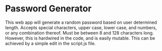# Password Generator

This web app will generate a random password based on user determined length.
Accepts special characters, upper case, lower case, and numbers, or any combination thereof.
Must be between 8 and 128 characters long. However, this is hardwired in the code, and is easily mutable. 
This can be achieved by a simple edit in the script.js file.

